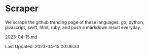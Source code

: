 # Scraper

We scrape the github trending page of these languages: go, python, javascript, swift, html, ruby, and push a markdown result everyday.

[2023-04-15.md](https://github.com/henson/Scraper/blob/master/2023-04-15.md)

Last Updated: 2023-04-15 00:06:33